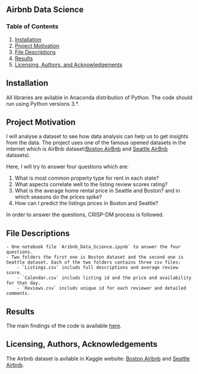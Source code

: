 ## Airbnb Data Science 

### Table of Contents

1. [Installation](#installation)
2. [Project Motivation](#motivation)
3. [File Descriptions](#files)
4. [Results](#results)
5. [Licensing, Authors, and Acknowledgements](#licensing)

## Installation <a name="installation"></a>

All libraries are avilable in Anaconda distribution of Python.  The code should run using Python versions 3.*.

## Project Motivation<a name="motivation"></a>

I will analyse a dataset to see how data analysis can help us to get insights from the data. The project uses one of the famous opened datasets in the internet which is AirBnb dataset([Boston AirBnb](https://www.kaggle.com/airbnb/boston/) and [Seattle AirBnb](https://www.kaggle.com/airbnb/seattle/data) datasets).

Here, I will try to answer four questions which are:

1. What is most common property type for rent in each state?
2. What aspects correlate well to the listing review scores rating?
3. What is the average home rental price in Seattle and Boston? and in which seasons do the prices spike?
4. How can I predict the listings prices in Boston and Seattle?

In order to answer the questions, CRISP-DM process is followed.

## File Descriptions <a name="files"></a>

	- One notebook file `Aribnb_Data_Science.ipynb` to answer the four questions.
	- Two folders the first one is Boston dataset and the second one is Seattle dataset. Each of the two folders contains three csv files: 
		- `Listings.csv` includs full descriptions and average review score.
		- `Calendar.csv` includs listing id and the price and availability for that day.
		- `Reviews.csv` includs unique id for each reviewer and detailed comments. 

## Results<a name="results"></a>

The main findings of the code is available [here](https://medium.com/@alay.nada/where-to-go-boston-or-seattle-baa2d2db05fe).

## Licensing, Authors, Acknowledgements<a name="licensing"></a>

The Airbnb dataset is avilable in Kaggle website: [Boston Airbnb](https://www.kaggle.com/airbnb/boston/) and [Seattle Airbnb](https://www.kaggle.com/airbnb/seattle/data).
